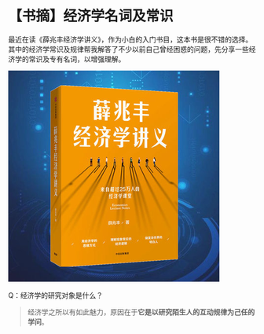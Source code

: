 # 【书摘】经济学名词及常识

最近在读《薛兆丰经济学讲义》，作为小白的入门书目，这本书是很不错的选择。其中的经济学常识及规律帮我解答了不少以前自己曾经困惑的问题，先分享一些经济学的常识及专有名词，以增强理解。

![jingjixuejiangyi](./img/xuezhaofeng.jpg)

Q：经济学的研究对象是什么？

> 经济学之所以有如此魅力，原因在于**它是以研究陌生人的互动规律为己任的学问**。